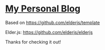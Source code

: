 # [My Personal Blog](https://blog.manuel.dev) 

Based on https://github.com/elderjs/template

Elder.js: https://github.com/elderjs/elderjs

Thanks for checking it out!
